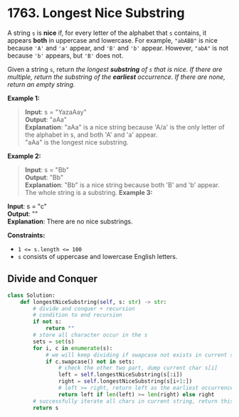 # 1763. Longest Nice Substring


A string `s` is **nice** if, for every letter of the alphabet that `s` contains, it appears **both** in uppercase and lowercase. For example, `"abABB"` is nice because `'A'` and `'a'` appear, and `'B'` and `'b'` appear. However, `"abA"` is not because `'b'` appears, but `'B'` does not.

Given a string `s`, return *the longest **substring** of `s` that is nice. If there are multiple, return the substring of the **earliest** occurrence. If there are none, return an empty string.*

 

**Example 1:**

>**Input**: s = "YazaAay"  
**Output**: "aAa"  
**Explanation**: "aAa" is a nice string because 'A/a' is the only letter of the alphabet in s, and both 'A' and 'a' appear.  
"aAa" is the longest nice substring.  


**Example 2:**

>**Input**: s = "Bb"  
**Output**: "Bb"  
**Explanation**: "Bb" is a nice string because both 'B' and 'b' appear. The whole string is a substring. 
**Example 3:**

**Input**: s = "c"  
**Output**: ""  
**Explanation**: There are no nice substrings.  
 

**Constraints:**

* `1 <= s.length <= 100`
* `s` consists of uppercase and lowercase English letters.


## Divide and Conquer

```python
class Solution:
    def longestNiceSubstring(self, s: str) -> str:
        # divide and conquer + recursion
        # condition to end recursion
        if not s:
            return ""
        # store all character occur in the s
        sets = set(s)
        for i, c in enumerate(s):
            # we will keep dividing if swapcase not exists in current string, and finally return empty ""
            if c.swapcase() not in sets:
                # check the other two part, dump current char s[i]
                left = self.longestNiceSubstring(s[:i])
                right = self.longestNiceSubstring(s[i+1:])
                # left >= right, return left as the earliest occurrence if TIE 
                return left if len(left) >= len(right) else right
        # successfully iterate all chars in current string, return this NICE string
        return s
```
